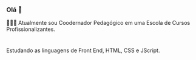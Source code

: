 ### Olá 👋
👨🏾‍🏫 Atualmente sou Coodernador Pedagógico em uma Escola de Cursos Profissionalizantes.<br>
     <h1></h1> Estudando as linguagens de Front End, HTML, CSS e JScript.





